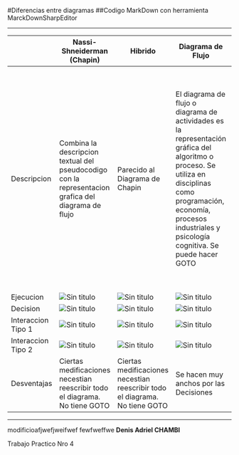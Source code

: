 ﻿#Diferencias entre diagramas
##Codigo MarkDown con herramienta MarckDownSharpEditor
***
|   | **Nassi-Shneiderman (Chapin)** | **Hibrido** | **Diagrama de Flujo** | **C++**|
|---|-----------------------|------------|-----------------------|--------|
|Descripcion | Combina la descripcion textual del pseudocodigo con la representacion grafica del diagrama de flujo |  Parecido al Diagrama de Chapin | El diagrama de flujo o diagrama de actividades es la representación gráfica del algoritmo o proceso. Se utiliza en disciplinas como programación, economía, procesos industriales y psicología cognitiva. Se puede hacer GOTO | C++ es un lenguaje de programación. La intención de su creación fue el extender al lenguaje de programación C mecanismos que permiten la manipulación de objetos. En ese sentido, desde el punto de vista de los lenguajes orientados a objetos, el C++ es un lenguaje híbrido. |
|Ejecucion   | ![Sin titulo](http://drive.google.com/uc?export=view&id=0ByaFDfhxYXDWX3lkdnVuTEx0ZVE) | ![Sin titulo](http://drive.google.com/uc?export=view&id=0ByaFDfhxYXDWX3lkdnVuTEx0ZVE) | ![Sin titulo](http://drive.google.com/uc?export=view&id=0ByaFDfhxYXDWdmJsYXRoQWk2OEk) | ![Sin titulo](http://drive.google.com/uc?export=view&id=0ByaFDfhxYXDWZXRHamRFckZPNm8) |
|Decision    | ![Sin titulo](http://drive.google.com/uc?export=view&id=0ByaFDfhxYXDWOWFULUI4SERKYnM) | ![Sin titulo](http://drive.google.com/uc?export=view&id=0ByaFDfhxYXDWMjNBQjVRTnJxWWs) | ![Sin titulo](http://drive.google.com/uc?export=view&id=0ByaFDfhxYXDWNXBMZ25rQ2doZkk) | ![Sin titulo](http://drive.google.com/uc?export=view&id=0ByaFDfhxYXDWUjFtNEZrV1VoclE) |
|Interaccion Tipo 1 | ![Sin titulo](http://drive.google.com/uc?export=view&id=0ByaFDfhxYXDWTVFHc3c2Wk5TaXc) | ![Sin titulo](http://drive.google.com/uc?export=view&id=0ByaFDfhxYXDWRHRaUGM4WWVVMzQ) | ![Sin titulo](http://drive.google.com/uc?export=view&id=0ByaFDfhxYXDWRU5fQ1NxSW1yN0k)| ![Sin titulo](http://drive.google.com/uc?export=view&id=0ByaFDfhxYXDWanBXVVZ1a3BKUTQ) |
|Interaccion Tipo 2| ![Sin titulo](http://drive.google.com/uc?export=view&id=0ByaFDfhxYXDWUjFCdWM4UWRVUWc) | ![Sin titulo](http://drive.google.com/uc?export=view&id=0ByaFDfhxYXDWaVM5aGtoTEF1Y1E) | ![Sin titulo](http://drive.google.com/uc?export=view&id=0ByaFDfhxYXDWelA3NkM2QWhrZ2M) | ![Sin titulo](http://drive.google.com/uc?export=view&id=0ByaFDfhxYXDWRHNyQzFQMTFOUWM) |
|Desventajas | Ciertas medificaciones necestian reescribir todo el diagrama. No tiene GOTO | Ciertas medificaciones necestian reescribir todo el diagrama. No tiene GOTO | Se hacen muy anchos por las Decisiones | Es el menos abstractos de todos. No se puede usar Pseudocodigo |

***
modificioafjwefjweifwef
fewfweffwe
**Denis Adriel CHAMBI**

Trabajo Practico Nro 4
